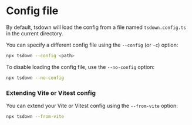 # Config file

By default, tsdown will load the config from a file named `tsdown.config.ts` in the current directory.

You can specify a different config file using the `--config` (or `-c`) option:

```bash
npx tsdown --config <path>
```

To disable loading the config file, use the `--no-config` option:

```bash
npx tsdown --no-config
```

### Extending Vite or Vitest config

You can extend your Vite or Vitest config using the `--from-vite` option:

```bash
npx tsdown --from-vite
```
